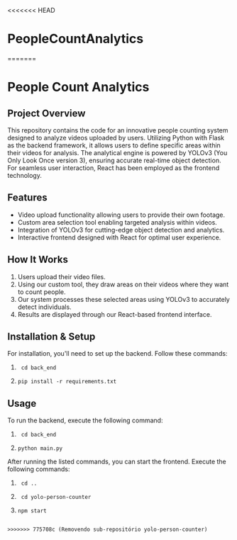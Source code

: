 <<<<<<< HEAD
# PeopleCountAnalytics
=======
# People Count Analytics

## Project Overview
This repository contains the code for an innovative people counting system designed to analyze videos uploaded by users. Utilizing Python with Flask as the backend framework, it allows users to define specific areas within their videos for analysis. The analytical engine is powered by YOLOv3 (You Only Look Once version 3), ensuring accurate real-time object detection. For seamless user interaction, React has been employed as the frontend technology.

## Features
- Video upload functionality allowing users to provide their own footage.
- Custom area selection tool enabling targeted analysis within videos.
- Integration of YOLOv3 for cutting-edge object detection and analytics.
- Interactive frontend designed with React for optimal user experience.

## How It Works
1. Users upload their video files.
2. Using our custom tool, they draw areas on their videos where they want to count people.
3. Our system processes these selected areas using YOLOv3 to accurately detect individuals.
4. Results are displayed through our React-based frontend interface.

## Installation & Setup

For installation, you'll need to set up the backend. Follow these commands:

1. ```
    cd back_end
    ```

2. ```
   pip install -r requirements.txt
   ```

## Usage

To run the backend, execute the following command:

1. ```
    cd back_end
    ```

2. ```
   python main.py
   ```

After running the listed commands, you can start the frontend. Execute the following commands:

1. ```
    cd ..
    ```

2. ```
    cd yolo-person-counter
    ```

3. ```
   npm start
```

>>>>>>> 775708c (Removendo sub-repositório yolo-person-counter)
